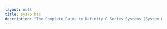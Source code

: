 ```yaml
---
layout: null
title: sys75.hac
description: "The Complete Guide to Definity G Series Systems (System 65-75) by: Scott Simpson"
---
```


